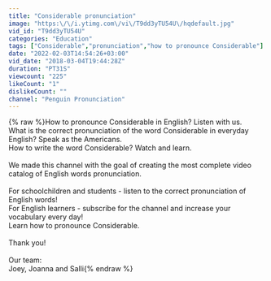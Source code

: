 ```yaml
---
title: "Considerable pronunciation"
image: "https:\/\/i.ytimg.com\/vi\/T9dd3yTU54U\/hqdefault.jpg"
vid_id: "T9dd3yTU54U"
categories: "Education"
tags: ["Considerable","pronunciation","how to pronounce Considerable"]
date: "2022-02-03T14:54:26+03:00"
vid_date: "2018-03-04T19:44:28Z"
duration: "PT31S"
viewcount: "225"
likeCount: "1"
dislikeCount: ""
channel: "Penguin Pronunciation"
---
```

{% raw %}How to pronounce Considerable in English? Listen with us.<br />What is the correct pronunciation of the word Considerable in everyday English? Speak as the Americans.<br />How to write the word Considerable? Watch and learn.<br /><br />We made this channel with the goal of creating the most complete video catalog of English words pronunciation.<br /><br />For schoolchildren and students - listen to the correct pronunciation of English words!<br />For English learners - subscribe for the channel and increase your vocabulary every day!<br />Learn how to pronounce Considerable.<br /><br />Thank you!<br /><br />Our team:<br />Joey, Joanna and Salli{% endraw %}
